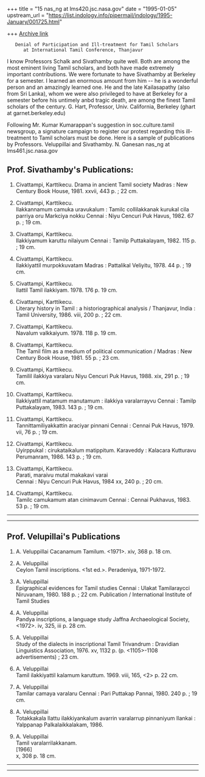 +++
title = "15 nas_ng at lms420.jsc.nasa.gov"
date = "1995-01-05"
upstream_url = "https://list.indology.info/pipermail/indology/1995-January/001725.html"

+++
[Archive link](https://list.indology.info/pipermail/indology/1995-January/001725.html)


       Denial of Participation and Ill-treatment for Tamil Scholars
          at International Tamil Conference, Thanjavur

I know Professors Schalk and Sivathamby quite well.  Both are among the
most eminent living Tamil scholars, and both have made extremely important
contributions. We were fortunate to have Sivathamby at Berkeley for a
semester.  I learned an enormous amount from him -- he is a wonderful
person and an amazingly learned one.  He and the late Kailasapathy (also
from Sri Lanka), whom we were also privileged to have at Berkeley for a
semester before his untimely anbd tragic death, are among the finest Tamil
scholars of the century.  G. Hart, Professor, Univ. California, Berkeley
(ghart at garnet.berkeley.edu)

Following Mr. Kumar Kumarappan's suggestion in soc.culture.tamil newsgroup,
a signature campaign to register our protest regarding this ill-treatment
to Tamil scholars must be done. Here is a sample of publications by
Professors. Veluppillai and Sivathamby.
N. Ganesan
nas_ng at lms461.jsc.nasa.gov


Prof. Sivathamby's Publications:
---------------------------------

1)    Civattampi, Karttikecu.
       Drama in ancient Tamil society 
         Madras : New Century Book House, 1981.
         xxvii, 443 p. ; 22 cm.

2)    Civattampi, Karttikecu.  
       Ilakkannamum camuka uravukalum : Tamilc collilakkanak kurukal
       cila parriya oru Markciya nokku 
         Cennai : Niyu Cencuri Puk Havus, 1982.
          67 p. ; 19 cm.

3)    Civattampi, Karttikecu.  
       Ilakkiyamum karuttu nilaiyum 
         Cennai : Tamilp Puttakalayam, 1982.
          115 p. ; 19 cm.

4)    Civattampi, Karttikecu.    
       Ilakkiyattil murpokkuvatam 
         Madras : Pattalikal Veliyitu, 1978.
          44 p. ; 19 cm.

5)    Civattampi, Karttikecu.      
       Ilattil Tamil ilakkiyam.
         1978.
           176 p. 19 cm.

6)    Civattampi, Karttikecu.        
       Literary history in Tamil : a historiographical analysis /
         Thanjavur, India : Tamil University, 1986.
          viii, 200 p. ; 22 cm.

7)    Civattampi, Karttikecu.          
       Navalum valkkaiyum.
         1978.
          118 p. 19 cm.

8)    Civattampi, Karttikecu.          
       The Tamil film as a medium of political communication /
         Madras : New Century Book House, 1981.
          55 p. ; 23 cm.

9)    Civattampi, Karttikecu.          
       Tamilil ilakkiya varalaru 
         Niyu Cencuri Puk Havus, 1988.
          xix, 291 p. ; 19 cm.

10)   Civattampi, Karttikecu.            
       Ilakkiyattil matamum manutamum : ilakkiya varalarrayvu 
         Cennai : Tamilp Puttakalayam, 1983.
          143 p. ; 19 cm.

11)   Civattampi, Karttikecu.             
       Tannittamiliyakkattin araciyar pinnani 
         Cennai : Cennai Puk Havus, 1979.
          vii, 76 p. ; 19 cm.

12)   Civattampi, Karttikecu.               
       Uyirppukal : cirukataikalum matippitum.
         Karaveddy : Kalacara Kutturavu Perumanram, 1986.
          143 p. ; 19 cm.

13)   Civattampi, Karttikecu.  
        Parati, maraivu mutal makakavi  varai  
         Cennai : Niyu Cencuri Puk Havus, 1984
           xx, 240 p. ; 20 cm.

14)   Civattampi, Karttikecu.  
       Tamilc camukamum atan cinimavum 
        Cennai : Cennai Pukhavus, 1983.  
         53 p. ; 19 cm.

*****************************************************************************
*****************************************************************************

Prof. Velupillai's Publications
-------------------------------

1)    A. Veluppillai
        Cacanamum Tamilum.
           <1971>.
          xiv, 368 p. 18 cm.

2)    A. Veluppillai  
        Ceylon Tamil inscriptions. 
           <1st ed.>.
         Peradeniya, 1971-1972.

3)    A. Veluppillai  
        Epigraphical evidences for Tamil studies
          Cennai : Ulakat Tamilaraycci Niruvanam, 1980.
            188 p. ; 22 cm.
            Publication / International Institute of Tamil Studies 

4)    A. Veluppillai    
        Pandya inscriptions, a language study 
          Jaffna Archaeological Society, <1972>.
           iv, 325, iii p. 28 cm.

5)    A. Veluppillai      
        Study of the dialects in inscriptional Tamil 
           Trivandrum : Dravidian Linguistics Association, 1976.
             xv, 1132 p. (p. <1105>-1108 advertisements) ; 23 cm.

6)    A. Veluppillai           
        Tamil ilakkiyattil kalamum karuttum.
         1969.
          viii, 165, <2> p. 22 cm.

7)    A. Veluppillai  
        Tamilar camaya varalaru 
         Cennai : Pari Puttakap Pannai, 1980.
          240 p. ; 19 cm.

8)    A. Veluppillai  
        Totakkakala Ilattu ilakkiyankalum avarrin varalarrup
         pinnaniyum 
          Ilankai : Yalppanap Palkalaikkalakam, 1986.

9)    A. Veluppillai  
        Tamil varalarrilakkanam.   
         [1966]  
           x, 308 p. 18 cm.

*****************************************************************************
*****************************************************************************






